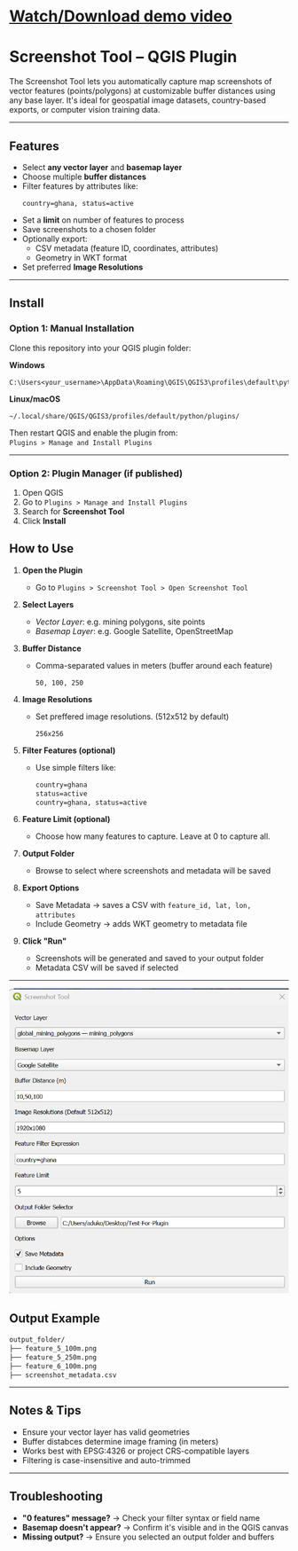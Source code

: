 # [Watch/Download demo video](Plugin-Test-2.mp4)

# Screenshot Tool – QGIS Plugin


The Screenshot Tool lets you automatically capture map screenshots of vector features (points/polygons) at customizable buffer distances using any base layer. It's ideal for geospatial image datasets, country-based exports, or computer vision training data.

---

## Features

- Select **any vector layer** and **basemap layer**
- Choose multiple **buffer distances**
- Filter features by attributes like:
  ```
  country=ghana, status=active
  ```
- Set a **limit** on number of features to process
- Save screenshots to a chosen folder
- Optionally export:
  - CSV metadata (feature ID, coordinates, attributes)
  - Geometry in WKT format
- Set preferred **Image Resolutions**

---

## Install

### Option 1: Manual Installation

Clone this repository into your QGIS plugin folder:

**Windows**
```
C:\Users<your_username>\AppData\Roaming\QGIS\QGIS3\profiles\default\python\plugins\
```
**Linux/macOS**
```
~/.local/share/QGIS/QGIS3/profiles/default/python/plugins/
```
Then restart QGIS and enable the plugin from:  
`Plugins > Manage and Install Plugins`

---

### Option 2: Plugin Manager (if published)

1. Open QGIS
2. Go to `Plugins > Manage and Install Plugins`
3. Search for **Screenshot Tool**
4. Click **Install**

## How to Use

1. **Open the Plugin**
   - Go to `Plugins > Screenshot Tool > Open Screenshot Tool`

2. **Select Layers**
   - *Vector Layer*: e.g. mining polygons, site points
   - *Basemap Layer*: e.g. Google Satellite, OpenStreetMap

3. **Buffer Distance**
   - Comma-separated values in meters (buffer around each feature)
     ```
     50, 100, 250
     ```

4. **Image Resolutions**
   - Set preffered image resolutions. (512x512 by default)
     ```
     256x256
     ```

5. **Filter Features (optional)**
   - Use simple filters like:
     ```
     country=ghana
     status=active
     country=ghana, status=active
     ```

6. **Feature Limit (optional)**
   - Choose how many features to capture. Leave at 0 to capture all.

7. **Output Folder**
   - Browse to select where screenshots and metadata will be saved

8. **Export Options**
   -  Save Metadata → saves a CSV with `feature_id, lat, lon, attributes`
   -  Include Geometry → adds WKT geometry to metadata file

9. **Click "Run"**
   - Screenshots will be generated and saved to your output folder
   - Metadata CSV will be saved if selected

---
![Screenshot](Screenshot_Tool_UI.png)

## Output Example

```
output_folder/
├── feature_5_100m.png
├── feature_5_250m.png
├── feature_6_100m.png
├── screenshot_metadata.csv
```

---

## Notes & Tips

- Ensure your vector layer has valid geometries
- Buffer distabces determine image framing (in meters)
- Works best with EPSG:4326 or project CRS-compatible layers
- Filtering is case-insensitive and auto-trimmed

---

## Troubleshooting

- **"0 features" message?** → Check your filter syntax or field name
- **Basemap doesn't appear?** → Confirm it's visible and in the QGIS canvas
- **Missing output?** → Ensure you selected an output folder and buffers
